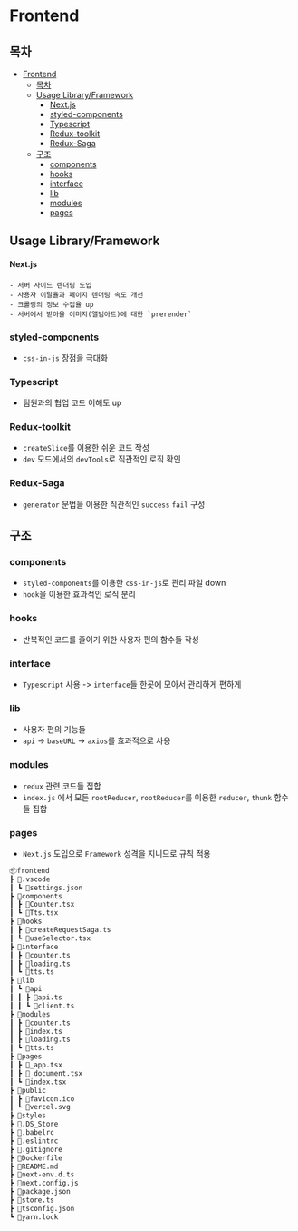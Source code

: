 # Frontend

## 목차

- [Frontend](#frontend)
  - [목차](#목차)
  - [Usage Library/Framework](#usage-libraryframework)
      - [Next.js](#nextjs)
    - [styled-components](#styled-components)
    - [Typescript](#typescript)
    - [Redux-toolkit](#redux-toolkit)
    - [Redux-Saga](#redux-saga)
  - [구조](#구조)
    - [components](#components)
    - [hooks](#hooks)
    - [interface](#interface)
    - [lib](#lib)
    - [modules](#modules)
    - [pages](#pages)

## Usage Library/Framework

#### Next.js

    - 서버 사이드 렌더링 도입
    - 사용자 이탈율과 페이지 렌더링 속도 개선
    - 크롤링의 정보 수집율 up
    - 서버에서 받아올 이미지(앨범아트)에 대한 `prerender`

### styled-components

- `css-in-js` 장점을 극대화

### Typescript

- 팀원과의 협업 코드 이해도 up

### Redux-toolkit

- `createSlice`를 이용한 쉬운 코드 작성
- `dev` 모드에서의 `devTools`로 직관적인 로직 확인

### Redux-Saga

- `generator` 문법을 이용한 직관적인 `success` `fail` 구성

## 구조

### components

- `styled-components`를 이용한 `css-in-js`로 관리 파일 down
- `hook`을 이용한 효과적인 로직 분리

### hooks

- 반복적인 코드를 줄이기 위한 사용자 편의 함수들 작성

### interface

- `Typescript` 사용 -> `interface`들 한곳에 모아서 관리하게 편하게

### lib

- 사용자 편의 기능들
- `api` -> `baseURL` -> `axios`를 효과적으로 사용

### modules

- `redux` 관련 코드들 집합
- `index.js` 에서 모든 `rootReducer`, `rootReducer`를 이용한 `reducer`, `thunk` 함수들 집합

### pages

- `Next.js` 도입으로 `Framework` 성격을 지니므로 규칙 적용

```bash
📦frontend
┣ 📂.vscode
┃ ┗ 📜settings.json
┣ 📂components
┃ ┣ 📜Counter.tsx
┃ ┗ 📜Tts.tsx
┣ 📂hooks
┃ ┣ 📜createRequestSaga.ts
┃ ┗ 📜useSelector.tsx
┣ 📂interface
┃ ┣ 📜counter.ts
┃ ┣ 📜loading.ts
┃ ┗ 📜tts.ts
┣ 📂lib
┃ ┗ 📂api
┃ ┃ ┣ 📜api.ts
┃ ┃ ┗ 📜client.ts
┣ 📂modules
┃ ┣ 📜counter.ts
┃ ┣ 📜index.ts
┃ ┣ 📜loading.ts
┃ ┗ 📜tts.ts
┣ 📂pages
┃ ┣ 📜_app.tsx
┃ ┣ 📜_document.tsx
┃ ┗ 📜index.tsx
┣ 📂public
┃ ┣ 📜favicon.ico
┃ ┗ 📜vercel.svg
┣ 📂styles
┣ 📜.DS_Store
┣ 📜.babelrc
┣ 📜.eslintrc
┣ 📜.gitignore
┣ 📜Dockerfile
┣ 📜README.md
┣ 📜next-env.d.ts
┣ 📜next.config.js
┣ 📜package.json
┣ 📜store.ts
┣ 📜tsconfig.json
┗ 📜yarn.lock
```
